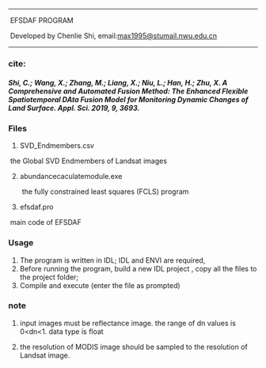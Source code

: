 

-----------------------------------------------------------------------------------------

​																				EFSDAF PROGRAM

​										Developed by Chenlie Shi, email:max1995@stumail.nwu.edu.cn

-----------------------------------------------------------------------------------------

### cite: 
 ##### Shi, C.; Wang, X.; Zhang, M.; Liang, X.; Niu, L.; Han, H.; Zhu, X. A Comprehensive and Automated Fusion Method: The Enhanced Flexible Spatiotemporal DAta Fusion Model for Monitoring Dynamic Changes of Land Surface. Appl. Sci. 2019, 9, 3693.




### Files

1.  SVD_Endmembers.csv 

   ​	the Global SVD Endmembers of Landsat images 

2. abundancecaculatemodule.exe

   ​	the fully constrained least squares (FCLS) program

3.  efsdaf.pro

   ​    main code of EFSDAF



### Usage

1.  The program is written in IDL; IDL and ENVI are required,
2.  Before running the program, build a new  IDL project , copy all the files to the project folder;
3.  Compile and execute (enter the file as prompted)



### note

1. input images must be reflectance image. the range of dn values is 0<dn<1. data type is float

2. the resolution of MODIS image should be sampled to the resolution of Landsat image.




